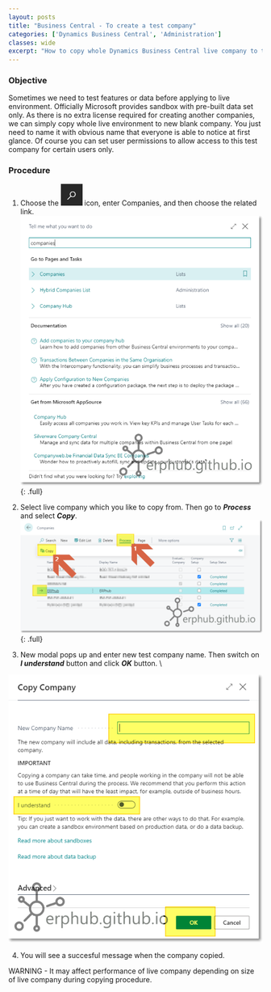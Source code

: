 ```yaml
---
layout: posts
title: "Business Central - To create a test company"
categories: ['Dynamics Business Central', 'Administration']
classes: wide
excerpt: "How to copy whole Dynamics Business Central live company to test company including data for testing purpose."
---
```


### Objective
Sometimes we need to test features or data before applying to live environment. Officially Microsoft provides sandbox with pre-built data set only. As there is no extra license required for creating another companies, we can simply copy whole live environment to new blank company. You just need to name it with obvious name that everyone is able to notice at first glance. Of course you can set user permissions to allow access to this test company for certain users only.
### Procedure
1. Choose the ![Alt](/assets/images/icon_search.png "Search Icon") icon, enter Companies, and then choose the related link.
![full](/assets/images/bc_create_company_01.png "Business Central - Copying Company"){: .full}

2. Select live company which you like to copy from. Then go to ***Process*** and select ***Copy***.
![full](/assets/images/bc_create_company_02.png "Business Central - Copying Company"){: .full}

3. New modal pops up and enter new test company name. Then switch on ***I understand*** button and click ***OK*** button. \
<img src="/assets/images/bc_create_company_03.png" alt="Business Central - Copying Company">

4. You will see a succesful message when the company copied.

<div class="notice--warning">WARNING - It may affect performance of live company depending on size of live company during copying procedure.</div>